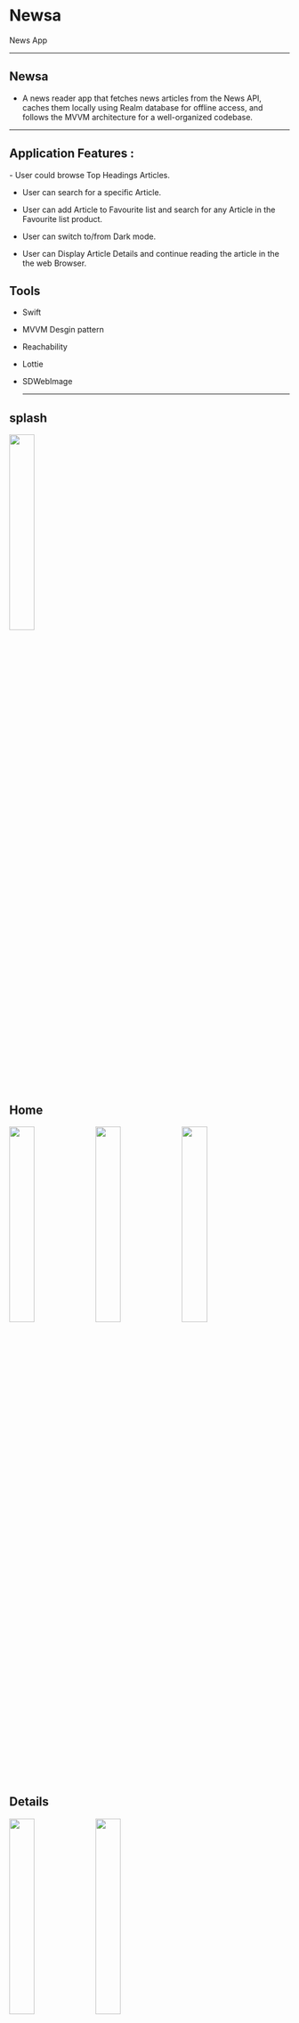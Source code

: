 # Newsa
News App
<hr>

<h2>Newsa</h2>

-  A news reader app that fetches news articles from the News API,
   caches them locally using Realm database for offline access,
   and follows the MVVM architecture for a well-organized codebase.

<hr>

<h2>Application Features :</h2>
- User could browse Top Headings Articles.

- User can search for a specific Article.

- User can add Article to Favourite list and search for any Article in the Favourite list product.

- User can switch to/from Dark mode. 

- User can Display Article Details and continue reading the article in the the web Browser. 

<h2>Tools </h2>

- Swift

- MVVM Desgin pattern

- Reachability
  
- Lottie
  
- SDWebImage
  <hr>
  
<h2>splash</h2> 

<img src="https://github.com/Asalah3/Newsa/assets/88517428/5595fbbd-df0f-4dbe-ac35-770ecafa006e" width=30% height=30%>

<h2>Home</h2> 

<img src="https://github.com/Asalah3/Newsa/assets/88517428/1424df5c-51dd-4a1b-a8bc-3319242fdbfa" width=30% height=30%>
<img src="https://github.com/Asalah3/Newsa/assets/88517428/e9e7e760-9851-4ae6-aa4f-d81e10fcef20" width=30% height=30%>
<img src="https://github.com/Asalah3/Newsa/assets/88517428/e2a98dce-2669-4bf8-a4f5-472401c577fc" width=30% height=30%>

<h2>Details</h2> 

<img src="https://github.com/Asalah3/Newsa/assets/88517428/fa465ad9-179b-4498-9484-f9ec785613ea" width=30% height=30%>
<img src="https://github.com/Asalah3/Newsa/assets/88517428/d0b6323d-8375-4426-8114-dd286228c967" width=30% height=30%>

<h2>Favourite</h2> 

<img src="https://github.com/Asalah3/Newsa/assets/88517428/9f0c96dc-ac06-47bd-a465-b9d846ac96d5" width=30% height=30%>
<img src="https://github.com/Asalah3/Newsa/assets/88517428/0e2124e4-9567-44fc-99d1-b71503964eaf" width=30% height=30%>

